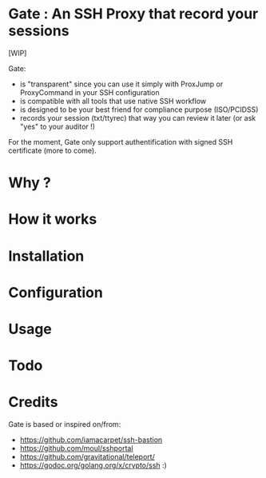 # Gate : An SSH Proxy that record your sessions

[WIP]

Gate:
  - is "transparent" since you can use it simply with ProxJump or ProxyCommand in your SSH configuration
  - is compatible with all tools that use native SSH workflow
  - is designed to be your best friend for compliance purpose (ISO/PCIDSS)
  - records your session (txt/ttyrec) that way you can review it later (or ask "yes" to your auditor !)

For the moment, Gate only support authentification with signed SSH certificate (more to come).

# Why ?

# How it works

# Installation

# Configuration

# Usage

# Todo

# Credits

Gate is based or inspired on/from:
  - https://github.com/iamacarpet/ssh-bastion
  - https://github.com/moul/sshportal
  - https://github.com/gravitational/teleport/
  - https://godoc.org/golang.org/x/crypto/ssh :)
